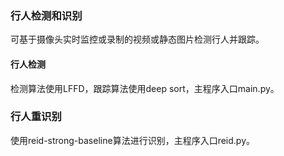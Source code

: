 ### 行人检测和识别
可基于摄像头实时监控或录制的视频或静态图片检测行人并跟踪。
#### 行人检测
检测算法使用LFFD，跟踪算法使用deep sort，主程序入口main.py。
### 行人重识别
使用reid-strong-baseline算法进行识别，主程序入口reid.py。